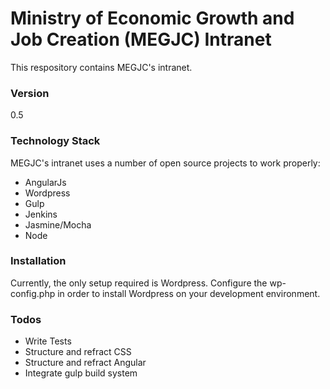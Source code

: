 # Ministry of Economic Growth and Job Creation (MEGJC) Intranet

This respository contains MEGJC's intranet. 

### Version
0.5

### Technology Stack

MEGJC's intranet uses a number of open source projects to work properly:
 - AngularJs
 - Wordpress
 - Gulp
 - Jenkins
 - Jasmine/Mocha
 - Node

### Installation

Currently, the only setup required is Wordpress. Configure the wp-config.php in order to install Wordpress on your development environment.

### Todos

 - Write Tests
 - Structure and refract CSS
 - Structure and refract Angular
 - Integrate gulp build system


